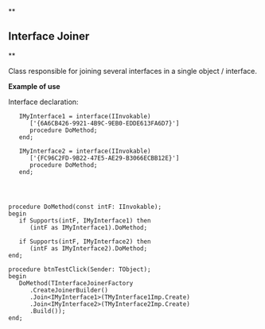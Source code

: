 **

## Interface Joiner

**

Class responsible for joining several interfaces in a single object / interface.

**Example of use**


Interface declaration:

       IMyInterface1 = interface(IInvokable)
          ['{6A6CB426-9921-4B9C-9EB0-EDDE613FA6D7}']
          procedure DoMethod;
       end;
    
       IMyInterface2 = interface(IInvokable)
          ['{FC96C2FD-9B22-47E5-AE29-B3066ECBB12E}']
          procedure DoMethod;
       end;

   
   

    procedure DoMethod(const intF: IInvokable);
    begin
       if Supports(intF, IMyInterface1) then
          (intF as IMyInterface1).DoMethod;
    
       if Supports(intF, IMyInterface2) then
          (intF as IMyInterface2).DoMethod;
    end;

    procedure btnTestClick(Sender: TObject);
    begin
       DoMethod(TInterfaceJoinerFactory
          .CreateJoinerBuilder()
          .Join<IMyInterface1>(TMyInterface1Imp.Create)
          .Join<IMyInterface2>(TMyInterface2Imp.Create)
          .Build());
    end;
